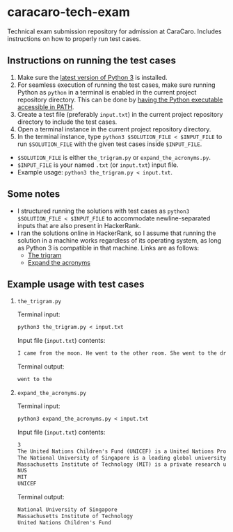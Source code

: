 # caracaro-tech-exam

Technical exam submission repository for admission at CaraCaro. Includes instructions on how to properly run test cases.

## Instructions on running the test cases

1. Make sure the [latest version of Python 3](https://www.python.org/downloads/) is installed.
2. For seamless execution of running the test cases, make sure running Python as `python` in a terminal is enabled in the current project repository directory. This can be done by [having the Python executable accessible in PATH](https://realpython.com/add-python-to-path/).
3. Create a test file (preferably `input.txt`) in the current project repository directory to include the test cases.
4. Open a terminal instance in the current project repository directory.
5. In the terminal instance, type `python3 $SOLUTION_FILE < $INPUT_FILE` to run `$SOLUTION_FILE` with the given test cases inside `$INPUT_FILE`.

* `$SOLUTION_FILE` is either `the_trigram.py` or `expand_the_acronyms.py`.
* `$INPUT_FILE` is your named `.txt` (or `input.txt`) input file.
* Example usage: `python3 the_trigram.py < input.txt`.

## Some notes

* I structured running the solutions with test cases as `python3 $SOLUTION_FILE < $INPUT_FILE` to accommodate newline-separated inputs that are also present in HackerRank.
* I ran the solutions online in HackerRank, so I assume that running the solution in a machine works regardless of its operating system, as long as Python 3 is compatible in that machine. Links are as follows:
  * [The trigram](https://www.hackerrank.com/challenges/the-trigram/problem)
  * [Expand the acronyms](https://www.hackerrank.com/challenges/expand-the-acronyms/problem)

## Example usage with test cases

1. `the_trigram.py`

    Terminal input:

    ```txt
    python3 the_trigram.py < input.txt
    ```

    Input file (`input.txt`) contents:

    ```txt
    I came from the moon. He went to the other room. She went to the drawing room. 
    ```

    Terminal output:

    ```txt
    went to the
    ```

2. `expand_the_acronyms.py`

    Terminal input:

    ```txt
    python3 expand_the_acronyms.py < input.txt
    ```

    Input file (`input.txt`) contents:

    ```txt
    3
    The United Nations Children's Fund (UNICEF) is a United Nations Programme headquartered in New York City, that provides long-term humanitarian and developmental assistance to children and mothers in developing countries.
    The National University of Singapore is a leading global university located in Singapore, Southeast Asia. NUS is Singapore's flagship university which offers a global approach to education and research.
    Massachusetts Institute of Technology (MIT) is a private research university located in Cambridge, Massachusetts, United States.
    NUS
    MIT
    UNICEF
    ```

    Terminal output:

    ```txt
    National University of Singapore
    Massachusetts Institute of Technology
    United Nations Children's Fund
    ```
